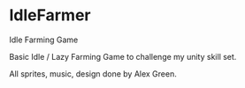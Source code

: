 # IdleFarmer
Idle Farming Game


Basic Idle / Lazy Farming Game to challenge my unity skill set.

All sprites, music, design done by Alex Green.

